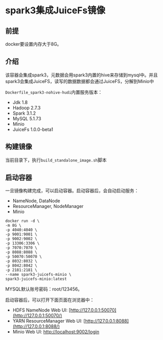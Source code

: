 # spark3集成JuiceFs镜像
## 前提
docker要设置内存大于8G。

## 介绍
该容器会集成spark3，元数据会用spark3内置的hive来存储到mysql中。并且spark3会集成JuiceFS，读写的数据数据都会通过JuiceFS，分解到Minio中

`Dockerfile_spark3-nohive-hudi`内置服务版本：
- Jdk 1.8
- Hadoop 2.7.3
- Spark 3.1.2
- MySQL 5.1.73
- Minio
- JuiceFs 1.0.0-beta1
## 构建镜像
当前目录下，执行`build_standalone_image.sh`脚本

## 启动容器
一旦镜像构建完成，可以启动容器。启动容器后，会自动启动服务：
- NameNode, DataNode
- ResourceManager, NodeManager
- Minio

```shell script
docker run -d \
-m 8G \
-p 4040:4040 \
-p 9001:9001 \
-p 9002:9002 \
-p 13306:3306 \
-p 7070:7070 \
-p 8088:8088 \
-p 50070:50070 \
-p 8032:8032 \
-p 8042:8042 \
-p 2181:2181 \
--name spark3-juicefs-minio \
spark3-juicefs-minio:latest
```
MYSQL默认账号密码：root/123456。

启动容器后，可以打开下面页面在浏览器中：
- HDFS NameNode Web UI: [http://127.0.0.1:50070](http://127.0.0.1:50070/)
- YARN ResourceManager Web UI: [http://127.0.0.1:8088](http://127.0.0.1:8088/)
- Minio Web UI: [http://localhost:9002/login](http://localhost:9002/login)

